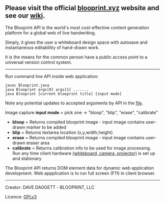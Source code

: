 Please visit the official [blooprint.xyz](http://www.blooprint.xyz) website and see our [wiki](https://github.com/ddaaggeett/blooprint.xyz/wiki).
------------------------------------------------------------------------

The Blooprint API is the world's most cost-effective content generation platform for a global web of live handwriting.

Simply, it gives the user a whiteboard design space with autosave and instantaneous editablility of hand-drawn work.

It is the means for the common person have a public access point to a universal version control system.
________________________________
Run command line API inside web application:

    javac Blooprint.java
    java Blooprint args[0] args[1] .......
    java Blooprint [current blooprint title] [input mode]

Note any potential updates to accepted arguments by API in the [file](https://github.com/ddaaggeett/blooprint.xyz/blob/master/Blooprint-API/Blooprint.java).

Image capture **input mode** = pick one -> "bloop", "blip", "erase", "calibrate"

 - **bloop** = Returns compiled blooprint image - input image contains user-drawn marker to be added
 - **blip** = Returns textarea location (x,y,width,height)
 - **erase** = Returns compiled blooprint image - input image contains user-drawn eraser area
 - **calibrate** = Returns calibration info to be used for image processing. Run any time client hardware [(whiteboard, camera, projector)](https://github.com/ddaaggeett/blooprint.xyz/wiki/Required-Hardware) is set up and stationary

The Blooprint API returns DOM element data for dynamic web application development.  Web appplication is to run full screen (F11) in client browser.

________________________________
Creator:	DAVE DAGGETT - BLOOPRINT, LLC

Licence:	[GPLv3](https://github.com/ddaaggeett/blooprint.xyz/blob/master/LICENSE)
